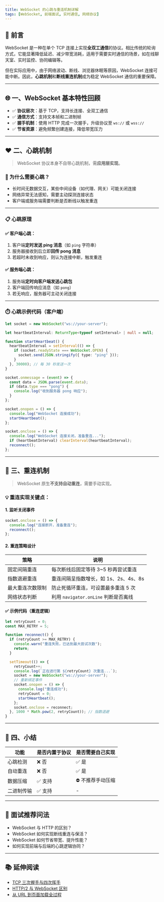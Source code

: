 ```yaml
---
title: WebSocket 的心跳与重连机制详解
tags: [WebSocket, 前端面试, 实时通信, 网络协议]
---
```


## 🧠 前言

WebSocket 是一种在单个 TCP 连接上实现**全双工通信**的协议。相比传统的轮询方式，它能显著降低延迟、减少带宽消耗，适用于需要实时通信的场景，如在线聊天室、实时监控、协同编辑等。

但在实际应用中，由于网络波动、断线、浏览器休眠等原因，WebSocket 连接可能中断。因此，**心跳机制**和**断线重连机制**成为稳定 WebSocket 通信的重要保障。

---

## 🌐 一、WebSocket 基本特性回顾

- ✅ **协议层次**：基于 TCP，支持长连接、全双工通信
- ✅ **通信方式**：支持文本帧和二进制帧
- ✅ **握手机制**：使用 HTTP 完成一次握手，升级协议至 `ws://` 或 `wss://`
- ✅ **节省资源**：避免频繁创建连接，降低带宽压力

---

## ❤️ 二、心跳机制

> WebSocket 协议本身不自带心跳机制，需**应用层实现**。

### 🔧 为什么需要心跳？

- 长时间无数据交互，某些中间设备（如代理、网关）可能关闭连接
- 网络异常无法感知，需要主动探测连接状态
- 客户端或服务端需要判断是否断线以触发重连

---

### 📋 心跳原理

#### ✅ 客户端心跳：
1. 客户端**定时发送 ping 消息**（如 `ping` 字符串）
2. 服务器接收到后立即**回传 pong 消息**
3. 若超时未收到响应，则认为连接中断，触发重连

#### ✅ 服务端心跳：
1. 服务端**定时向客户端发送心跳包**
2. 客户端回传响应消息（如 `pong`）
3. 若无响应，服务器可主动关闭连接

---

### ⏱️ 心跳示例代码（客户端）

```ts
let socket = new WebSocket("ws://your-server");

let heartbeatInterval: ReturnType<typeof setInterval> | null = null;

function startHeartbeat() {
  heartbeatInterval = setInterval(() => {
    if (socket.readyState === WebSocket.OPEN) {
      socket.send(JSON.stringify({ type: "ping" }));
    }
  }, 30000); // 每 30 秒发送一次
}

socket.onmessage = (event) => {
  const data = JSON.parse(event.data);
  if (data.type === "pong") {
    console.log("收到服务器 pong 响应");
  }
};

socket.onopen = () => {
  console.log("WebSocket 连接成功");
  startHeartbeat();
};

socket.onclose = () => {
  console.log("WebSocket 连接关闭，准备重连...");
  if (heartbeatInterval) clearInterval(heartbeatInterval);
  reconnect();
};
```

---

## 🔄 三、重连机制

> WebSocket 原生**不支持自动重连**，需要手动实现。

### 💡 重连实现关键点：

#### 1. **监听关闭事件**

```ts
socket.onclose = () => {
  console.log("连接断开，准备重连");
  reconnect();
};
```

#### 2. **重连策略设计**

| 策略       | 说明                           |
| -------- | ---------------------------- |
| 固定间隔重连   | 每次断线后固定等待 3\~5 秒再尝试重连        |
| 指数退避重连   | 重连间隔呈指数增长，如 1s、2s、4s、8s      |
| 最大重连次数限制 | 防止死循环重连，可设置最多重连 5 次          |
| 网络状态判断   | 利用 `navigator.onLine` 判断是否离线 |

#### ✅ 示例代码（重连逻辑）

```ts
let retryCount = 0;
const MAX_RETRY = 5;

function reconnect() {
  if (retryCount >= MAX_RETRY) {
    console.warn("重连失败，已达到最大尝试次数");
    return;
  }

  setTimeout(() => {
    retryCount++;
    console.log(`正在进行第 ${retryCount} 次重连...`);
    socket = new WebSocket("ws://your-server");
    // 重新绑定事件
    socket.onopen = () => {
      console.log("重连成功");
      retryCount = 0;
      startHeartbeat();
    };
    socket.onclose = reconnect;
  }, 1000 * Math.pow(2, retryCount)); // 指数退避
}
```

---

## 📌 四、小结

| 功能    | 是否内置于协议 | 是否需要自己实现  |
| ----- | ------- | --------- |
| 心跳检测  | ❌ 否     | ✅ 是       |
| 自动重连  | ❌ 否     | ✅ 是       |
| 数据压缩  | ✅ 支持    | ⛔ 不推荐手动压缩 |
| 二进制传输 | ✅ 支持    | -         |

---

## 🎯 面试推荐问法

* WebSocket 与 HTTP 的区别？
* WebSocket 如何实现断线重连与保活？
* WebSocket 如何节省带宽、提升性能？
* 如何实现前端与后端的心跳逻辑协同？

---

## 📚 延伸阅读

* [TCP 三次握手与四次挥手](./tcp-handshake-termination)
* [HTTP/2 与 WebSocket 区别](./http2-vs-websocket)
* [从 URL 到页面加载全过程](./url-to-page-loading)

```
